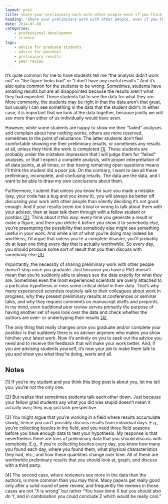 ```yaml
---
layout: post
title: share-your-preliminary-work-with-other-people-even-if-you-think-its-crap
heading: "Share your preliminary work with other people, even if you think it’s crap"
date: 2014-07-08
categories: 
    - professional development
    - science
tags:
    - advice for graduate students
    - advice for postdocs
    - preliminary results
    - peer review
---
```

It’s quite common for me to have students tell me “the analysis didn’t work out” or “the figure looks bad” or “I don’t have any useful results.” And it’s also quite common for the students to be wrong. Sometimes, students have amazing results but are all disappointed because the results aren’t what they had expected. These students fail to see the data for what they are. More commonly, the students may be right in that the data aren’t that great, but usually I can see something in the data that the student didn’t. In either case, it is important that we look at the data together, because jointly we will see more than either of us individually would have seen.

<!--more-->

However, while some students are happy to show me their “failed” analyses and complain about how nothing works, others are more reserved, sometimes to the point of reluctance. The latter students don’t feel comfortable showing me their preliminary results, or sometimes any results at all, unless they think the work is completed [[1]](#note1). These students are probably under the mistaken impression that I will judge them for “failed” analyses, or that I expect a complete analysis, with proper interpretation of all data points, at all times, or that having remaining open questions means I’ll think the student did a poor job. On the contrary, I want to see all these preliminary, incomplete, and confusing results. The data are the data, and I want to be able to draw my own conclusions about them.

Furthermore, I submit that unless you know for sure you made a mistake (say, your code has a bug and you know it), you will always be better off discussing your work with other people than silently deciding it’s not good enough. And if your results seem too trivial or wrong to talk about them with your advisor, then at least talk them through with a fellow student or postdoc [[2]](#note2). Think about it this way: every time you generate a result or make a figure, and then you delete it before you show it to somebody else, you’re preempting the possibility that somebody else might see something useful in your work. And while a lot of what you’re doing may indeed be worthless, I’d argue that unless you’re a complete disaster, you'll probably do at least one thing every day that is actually worthwhile. So every day, you should produce some sort of result that you then discuss with somebody else [[3]](#note3).

Importantly, the necessity of sharing preliminary work with other people doesn’t stop once you graduate. Just because you have a PhD doesn’t mean that you’re suddenly able to always see the data exactly for what they are. Sometimes even the most experienced scientists are overly attached to a particular hypothesis or miss some critical detail in their data. That’s why many experienced scientists routinely talk to their colleagues about work in progress, why they present preliminary results at conferences or seminar talks, and why they request comments on manuscript drafts and preprints. In my mind, even traditional peer review serves primarily the purpose of having another set of eyes look over the data and check whether the authors are over- or underhyping their results [[4]](#note4).

The only thing that really changes once you graduate and/or complete your postdoc is that suddenly there is no adviser anymore who makes you show him/her your latest work. Now it’s entirely on you to seek out the advice you need and to receive the feedback that will make your work better. And, if you are advising students yourself, it’s now your job to make them talk to you and show you what they’re doing, warts and all.

## Notes

[1]<a id="note1"></a> If you’re my student and you think this blog post is about you, let me tell you: you’re not the only one.

[2]<a id="note2"></a> But realize that sometimes students talk each other down. Just because your fellow grad students say what you did was stupid doesn’t mean it actually was; they may just lack perspective.

[3]<a id="note3"></a> You might argue that you’re working in a field where results accumulate slowly, hence you can’t possibly discuss results from individual days.  E.g., you’re collecting beetles in the field, and you need three field seasons before you have enough data to test your hypothesis. My response is that nevertheless there are tons of preliminary data that you should discuss with somebody. E.g., if you’re collecting beetles every day, you know how many you found each day, where you found them, what physical characteristics they had, etc., and how these quantities change over time. All of these are worthwhile preliminary results that you should look at, graph, and discuss with a third party.

[4]<a id="note4"></a> The second case, where reviewers see more in the data than the authors, is more common than you may think. Many papers get really good only after a solid round of peer review, and frequently the reviews in those cases are not “X is wrong” but rather “You have done X but you should also do Y, and in combination you could conclude Z which would be really cool.”
